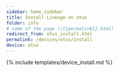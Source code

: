 ```yaml
---
sidebar: home_sidebar
title: Install Lineage on otus
folder: info
# name of the page (/{{permalink}}.html)
redirect_from: otus_install.html
permalink: /devices/otus/install
device: otus
---
```

{% include templates/device_install.md %}
